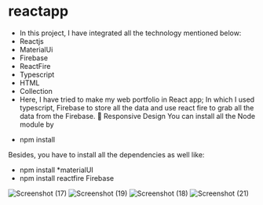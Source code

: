 # reactapp
-	In this project, I have integrated all the technology mentioned below:
  - Reactjs
  - MaterialUi
  - Firebase
  - ReactFire
  - Typescript
  - HTML
  - Collection
 -	Here, I have tried to make my web portfolio in React app; In which I used typescript, Firebase to store all the data and use react fire to grab all the data from the Firebase.
	Responsive Design
You can install all the Node module by 
* npm install

Besides, you have to install all the dependencies as well like:
* npm install *materialUI
* npm install reactfire Firebase

![Screenshot (17)](https://user-images.githubusercontent.com/39732354/121841777-062db780-ccad-11eb-85bd-76c66410f35d.png)
![Screenshot (19)](https://user-images.githubusercontent.com/39732354/121841819-1ba2e180-ccad-11eb-8d14-c07a553d7a9d.png)
![Screenshot (18)](https://user-images.githubusercontent.com/39732354/121841825-1e9dd200-ccad-11eb-90e3-bbd33636a108.png)
![Screenshot (21)](https://user-images.githubusercontent.com/39732354/121841835-23628600-ccad-11eb-9a8a-c310881f2b1d.png)
